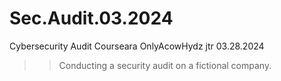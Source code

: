# Sec.Audit.03.2024
Cybersecurity Audit Courseara
OnlyAcowHydz
jtr
03.28.2024
>>Conducting a security audit on a fictional company.
